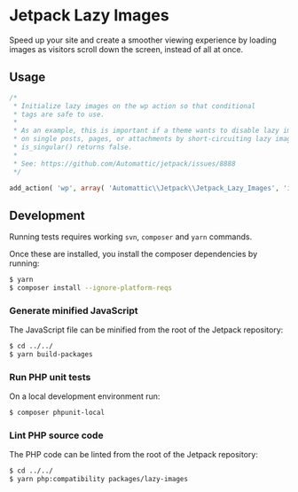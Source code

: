 # Jetpack Lazy Images

Speed up your site and create a smoother viewing experience by loading images as visitors scroll down the screen, instead of all at once.

## Usage

```php
/*
 * Initialize lazy images on the wp action so that conditional
 * tags are safe to use.
 *
 * As an example, this is important if a theme wants to disable lazy images except
 * on single posts, pages, or attachments by short-circuiting lazy images when
 * is_singular() returns false.
 *
 * See: https://github.com/Automattic/jetpack/issues/8888
 */

add_action( 'wp', array( 'Automattic\\Jetpack\\Jetpack_Lazy_Images', 'instance' ) );
```

## Development

Running tests requires working `svn`, `composer` and `yarn` commands.

Once these are installed, you install the composer dependencies by running:

```bash
$ yarn
$ composer install --ignore-platform-reqs
```

### Generate minified JavaScript

The JavaScript file can be minified from the root of the Jetpack repository:

```bash
$ cd ../../
$ yarn build-packages
```

### Run PHP unit tests

On a local development environment run:
```bash
$ composer phpunit-local
```

### Lint PHP source code

The PHP code can be linted from the root of the Jetpack repository:
```bash
$ cd ../../
$ yarn php:compatibility packages/lazy-images
```
